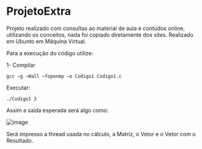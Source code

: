 # ProjetoExtra

Projeto realizado com consultas ao material de aula e contúdos online, utilizando os conceitos, nada foi copiado diretamente dos sites.
Realizado em Ubunto em Máquina Virtual.

Para a execução do código utilize:

1- Compilar
```
gcc −g −Wall −fopenmp −o Codigo1 Codigo1.c
```

Executar:
```
./Codigo1 3
```

Assim a saída esperada será algo como:

![image](https://user-images.githubusercontent.com/79863867/145506126-1df53520-8373-411f-a811-e8868c0fe4f9.png)

Será impresso a thread usada no cálculo, a Matriz, o Vetor e o Vetor com o Resultado.
